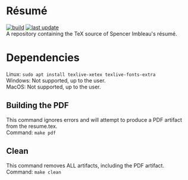 # Résumé
[![build](https://img.shields.io/github/workflow/status/simbleau/resume/latex-build)](https://github.com/simbleau/resume/actions/workflows/latex.yml)
[![last update](https://img.shields.io/github/release-date/simbleau/resume?label=updated)](https://github.com/simbleau/resume/releases) \
A repository containing the TeX source of Spencer Imbleau's résumé.

# Dependencies
Linux: `sudo apt install texlive-xetex texlive-fonts-extra` \
Windows: Not supported, up to the user. \
MacOS: Not supported, up to the user.

## Building the PDF
This command ignores errors and will attempt to produce a PDF artifact from the resume.tex. \
Command: `make pdf`

## Clean
This command removes ALL artifacts, including the PDF artifact. \
Command: `make clean`

